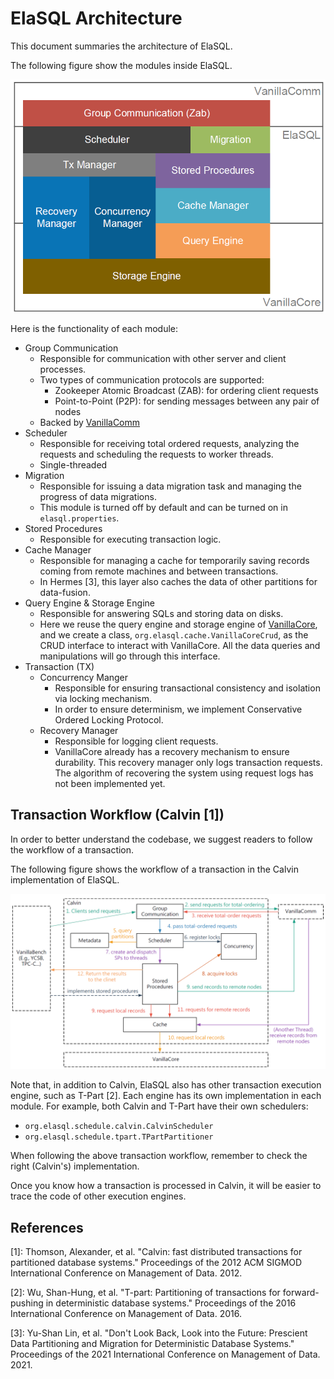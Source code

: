 # ElaSQL Architecture

This document summaries the architecture of ElaSQL.

The following figure show the modules inside ElaSQL.

![ElaSQL Architecture](elasql-architecture.png)

Here is the functionality of each module:

- Group Communication
  - Responsible for communication with other server and client processes.
  - Two types of communication protocols are supported:
    - Zookeeper Atomic Broadcast (ZAB): for ordering client requests
    - Point-to-Point (P2P): for sending messages between any pair of nodes
  - Backed by [VanillaComm](https://github.com/vanilladb/vanillacomm)
- Scheduler
  - Responsible for receiving total ordered requests, analyzing the requests and scheduling the requests to worker threads.
  - Single-threaded
- Migration
  - Responsible for issuing a data migration task and managing the progress of data migrations.
  - This module is turned off by default and can be turned on in `elasql.properties`.
- Stored Procedures
  - Responsible for executing transaction logic.
- Cache Manager
  - Responsible for managing a cache for temporarily saving records coming from remote machines and between transactions.
  - In Hermes [3], this layer also caches the data of other partitions for data-fusion.
- Query Engine & Storage Engine
  - Responsible for answering SQLs and storing data on disks.
  - Here we reuse the query engine and storage engine of [VanillaCore](https://github.com/vanilladb/vanillacore), and we create a class, `org.elasql.cache.VanillaCoreCrud`, as the CRUD interface to interact with VanillaCore. All the data queries and manipulations will go through this interface.
- Transaction (TX)
  - Concurrency Manger
    - Responsible for ensuring transactional consistency and isolation via locking mechanism.
    - In order to ensure determinism, we implement Conservative Ordered Locking Protocol.
  - Recovery Manager
    - Responsible for logging client requests.
    - VanillaCore already has a recovery mechanism to ensure durability. This recovery manager only logs transaction requests. The algorithm of recovering the system using request logs has not been implemented yet.

## Transaction Workflow (Calvin [1])

In order to better understand the codebase, we suggest readers to follow the workflow of a transaction.

The following figure shows the workflow of a transaction in the Calvin implementation of ElaSQL.

![Calvin Workflow](calvin-workflow.png)

Note that, in addition to Calvin, ElaSQL also has other transaction execution engine, such as T-Part [2]. Each engine has its own implementation in each module. For example, both Calvin and T-Part have their own schedulers:

- `org.elasql.schedule.calvin.CalvinScheduler`
- `org.elasql.schedule.tpart.TPartPartitioner`

When following the above transaction workflow, remember to check the right (Calvin's) implementation.

Once you know how a transaction is processed in Calvin, it will be easier to trace the code of other execution engines.

## References

[1]: Thomson, Alexander, et al. "Calvin: fast distributed transactions for partitioned database systems." Proceedings of the 2012 ACM SIGMOD International Conference on Management of Data. 2012.

[2]: Wu, Shan-Hung, et al. "T-part: Partitioning of transactions for forward-pushing in deterministic database systems." Proceedings of the 2016 International Conference on Management of Data. 2016.

[3]: Yu-Shan Lin, et al. "Don't Look Back, Look into the Future: Prescient Data Partitioning and Migration for Deterministic Database Systems." Proceedings of the 2021 International Conference on Management of Data. 2021.
